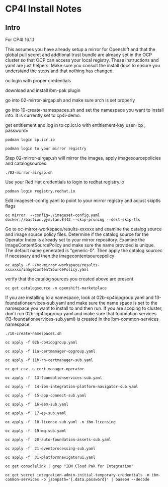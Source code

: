 # CP4I Install Notes
## Intro
For CP4I 16.1.1

This assumes you have already setup a mirror for Openshift and that the global pull secret and addtional trust bundle are already set in the OCP cluster so that OCP can access your local registry. 
These instructions and yaml are just helpers. Make sure you consult the install docs to ensure you understand the steps and that nothing has changed.


oc login with proper credentials

download and install ibm-pak plugin

go into 02-mirror-airgap.sh and make sure arch is set properly

go into 10-create-namespaces.sh and set the namespace you want to install into. It is currently set to cp4i-demo.

get entitlement and log in to cp.icr.io with entitlement-key user=cp , password=<entitlement-key>

`podman login cp.icr.io`

`podman login to your mirror registry`


Step 02-mirror-airgap.sh will mirror the images, apply imagesourcepolicies and catalogsources.  


`./02-mirror-airgap.sh` 

Use your Red Hat credentials to login to redhat.registry.io 

`podman login registry.redhat.io`

Edit imageset-config.yaml to point to your mirror registry and adjust skiptls flags

`oc mirror  --config=./imageset-config.yaml docker://bastion.gym.lan:8443 --skip-pruning --dest-skip-tls`

Go to oc-mirror-workspace/results-xxxxxx and examine the catalog source and image source policy files. Determine if the catalog source for the Operator Index is already set to your mirror repository. Examine the ImageContentSourcePolicy and make sure the name provided is unique. The default name generated is "generic-0". Then apply the catalog sourcec if necessary and then the imagecontentsourcepolicy 

`oc apply -f ~/oc-mirror-workspace/results-xxxxxxx/imageContentSourcePolicy.yaml`

verify that the catalog sources you created above are present 

`oc get catalogsource -n openshift-marketplace`

If you are installing to a namespace, look at 02b-cp4iopgroup.yaml and 13-foundationservices-sub.yaml and make sure the name space is set to the namespace you want to install to and then run. If you are scoping to cluster, don't run 02b-cp4iopgroup.yaml and make sure that foundation services (13-foundationservices-sub.yaml) is created in the ibm-common-services namespace.

`./10-create-namespaces.sh`

`oc apply -f 02b-cp4iopgroup.yaml`

`oc apply -f 11a-certmanager-opgroup.yaml`

`oc apply -f 11b-rh-certmanager-sub.yaml`

`oc get csv -n cert-manager-operator`

`oc apply -f  13-foundationservices-sub.yaml`

`oc apply -f  14-ibm-integration-platform-navigator-sub.yaml`

`oc apply -f  15-app-connect-sub.yaml`

`oc apply -f  16-eem-sub.yaml`

`oc apply -f  17-es-sub.yaml`

`oc apply -f  18-license-sub.yaml -n ibm-licensing` 

`oc apply -f  19-mq-sub.yaml`

`oc apply -f  20-auto-foundation-assets-sub.yaml`

`oc apply -f  21-eventprocessing-sub.yaml`

`oc apply -f  31-platformnavigatorui.yaml`

`oc get consolelink | grep "IBM Cloud Pak for Integration"`

`oc get secret integration-admin-initial-temporary-credentials -n ibm-common-services -o jsonpath='{.data.password}' | base64 --decode`

